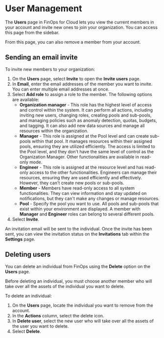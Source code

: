 # User Management

The **Users** page in FinOps for Cloud lets you view the current members in your account and invite new ones to join your organization. You can access this page from the sidebar. &#x20;

From this page, you can also remove a member from your account.

## Sending an email invite

To invite new members to your organization:&#x20;

1. On the **Users** page, select **Invite** to open the **Invite users** page.
2. In **Email**, enter the email addresses of the member you want to invite. You can enter multiple email addresses at once.
3. Select **Add role** to assign a role to the member. The following options are available:
   * **Organization manager** - This role has the highest level of access and control within the system. It can perform all actions, including inviting new users, changing roles, creating pools and sub-pools, and managing policies such as anomaly detection, quotas, budgets, and tagging. It can also add new data sources and manage all resources within the organization.
   * **Manager** - This role is assigned at the Pool level and can create sub-pools within that pool. It manages resources within their assigned pools, ensuring they are utilized efficiently. The access is limited to the Pool level, and they don't have the same level of control as the Organization Manager. Other functionalities are available in read-only mode.
   * **Engineer** - This role is assigned at the resource level and has read-only access to the other functionalities. Engineers can manage their resources, ensuring they are used efficiently and effectively. However, they can't create new pools or sub-pools.
   * **Member** - Members have read-only access to all system functionalities. They can view information and stay updated on notifications, but they can't make any changes or manage resources.
   * **Pool** - Specify the pool you want to use. All pools and sub-pools that exist within your environment are displayed. A member with **Manager** and **Engineer** roles can belong to several different pools.
4. Select **Invite**. &#x20;

An invitation email will be sent to the individual. Once the invite has been sent, you can view the invitation status on the **Invitations** tab within the **Settings** page.&#x20;

## Deleting users

You can delete an individual from FinOps using the **Delete** option on the **Users** page.&#x20;

Before deleting an individual, you must choose another member who will take over all the assets of the individual you want to delete.

To delete an individual:

1. On the **Users** page, locate the individual you want to remove from the account.
2. In the **Actions** column, select the delete icon.
3. In **Delete user**, select the new user who will take over all the assets of the user you want to delete.
4. Select **Delete**.&#x20;
